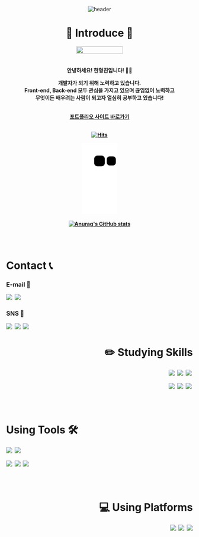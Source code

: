 <div align=center>

 ![header](https://capsule-render.vercel.app/api?type=slice&color=424242&height=300&section=header&text=Hello,%20World!&fontSize=90&fontAlign=60&fontAlignY=37.5&fontColor=FFFFFF&desc=😁HyungJin's%20GitHub%20Profile&descAlign=78&descAlignY=55&animation=twinkling&rotate=19.5)

 # 👋 Introduce 👋
 <img src="https://user-images.githubusercontent.com/104360734/172914566-d48bc407-5401-441d-b049-ae66019d93d4.gif" width="50%" height="30%">
<!--  ![terminal](https://user-images.githubusercontent.com/104360734/197514706-cca6a47b-39fa-4220-9f28-35afae64def3.gif) -->
  
 <!-- https://www.terminalgif.com/ -->
 
 <br><b>안녕하세요! 한형진입니다! 🙋‍♂️
  
 개발자가 되기 위해 노력하고 있습니다.
 <br>Front-end, Back-end 모두 관심을 가지고 있으며 끊임없이 노력하고
 <br>무엇이든 배우려는 사람이 되고자 열심히 공부하고 있습니다!
 
 <br>[포트폴리오 사이트 바로가기](https://hyungjinhan.github.io/)
 
 <!-- 부족한 실력으로 만들어진 간단한 웹 페이지로 코딩 공부하는 노트 필기 웹입니다.</b>
 
 <a href='https://hyungjinhan.github.io/Atom/' target="_blank"> <img src="https://img.shields.io/badge/HyungJin's Coding Note-181717?style=flat-square&logo=GitHub&logoColor=white"></a> -->
 <br>[![Hits](https://hits.seeyoufarm.com/api/count/incr/badge.svg?url=https%3A%2F%2Fgithub.com%2FHyungJinHan&count_bg=7B7B7B&title_bg=%23181717&icon=GitHub&icon_color=E7E7E7&title=Click👍&edge_flat=true)](https://github.com/HyungJinHan)<br>
 
 ![snake gif](https://github.com/HyungJinHan/HyungJinHan/blob/output/github-contribution-grid-snake.svg)
 
 [![Anurag's GitHub stats](https://github-readme-stats.vercel.app/api?username=HyungJinHan)](https://github.com/anuraghazra/github-readme-stats)
 
 </div>

 <br><br>
 
 # Contact 📞
 
 ### E-mail 📧
 [<img src="https://img.shields.io/badge/han1210&#95;_36@naver.com-03C75A?style=flat-square&logo=Naver&logoColor=white">](https://www.naver.com/)&nbsp;
 [<img src="https://img.shields.io/badge/hhj961210@gmail.com-EA4335?style=flat-square&logo=Gmail&logoColor=white">](https://mail.google.com/mail/)
 
 ### SNS 💬
 [<img src="https://img.shields.io/badge/HyungJin Han-20C997?style=flat-square&logo=velog&logoColor=white">](https://velog.io/@hyungjin_han)&nbsp;
 [<img src="https://img.shields.io/badge/한형진-1877F2?style=flat-square&logo=Facebook&logoColor=white">](https://www.facebook.com/hyeongjinh1)&nbsp;
 <img src="https://img.shields.io/badge/han1210&#95;_36@naver.com-FFCD00?style=flat-square&logo=KakaoTalk&logoColor=424242">

<!--  ### Velog Update! ✍️
 [![Velog's GitHub stats](https://velog-readme-stats.vercel.app/api/list?name=hyungjin_han&color=dark)](https://velog.io/@hyungjin_han) -->

 <div align=right>

 # ✏️ Studying Skills
 
 <!--[![Top Langs](https://github-readme-stats.vercel.app/api/top-langs/?username=HyungJinHan&layout=compact&theme=nord)](https://github.com/anuraghazra/github-readme-stats)-->
 
 [<img src="https://img.shields.io/badge/JavaScript-F7DF1E?style=flat-square&logo=JavaScript&logoColor=424242">](https://developer.mozilla.org/ko/docs/Web/JavaScript)&nbsp;
 [<img src="https://img.shields.io/badge/React-61DAFB?style=flat-square&logo=React&logoColor=black">](https://ko.reactjs.org/)&nbsp;
 [<img src="https://img.shields.io/badge/Node.js-339933?style=flat-square&logo=Node.js&logoColor=white">](https://nodejs.org/ko/)&nbsp;
 <br><br>
 [<img src="https://img.shields.io/badge/Python-3776AB?style=flat-square&logo=Python&logoColor=white">](https://www.python.org/)&nbsp;
  [<img src="https://img.shields.io/badge/FastAPI-009688?style=flat-square&logo=FastAPI&logoColor=white">](https://www.python.org/)&nbsp;
 [<img src="https://img.shields.io/badge/Mysql-4479A1?style=flat-square&logo=Mysql&logoColor=white">](https://www.mysql.com/)&nbsp;
 
 <br><br>
 
 </div>
 
 # Using Tools 🛠️
 
 [<img src="https://img.shields.io/badge/Visual Studio Code-007ACC?style=flat-square&logo=Visual Studio Code&logoColor=white">](https://visualstudio.microsoft.com/ko/vs/)&nbsp;
 [<img src="https://img.shields.io/badge/Mysql Workbench-4479A1?style=flat-square&logo=Mysql&logoColor=white">](https://www.mysql.com/)&nbsp;
 <br><br>
 [<img src="https://img.shields.io/badge/Git-F05032?style=flat-square&logo=Git&logoColor=white">](https://git-scm.com/)&nbsp;
 [<img src="https://img.shields.io/badge/GitHub-181717?style=flat-square&logo=GitHub&logoColor=white">](https://github.com/)&nbsp;
 [<img src="https://img.shields.io/badge/Heroku-430098?style=flat-square&logo=Heroku&logoColor=white">](https://www.heroku.com/)&nbsp;
 
 <br><br>
 
 <div align=right>
 
 # 💻 Using Platforms
 
 <img src="https://img.shields.io/badge/Windows-0078D6?style=flat-square&logo=Windows&logoColor=white">&nbsp;
 <img src="https://img.shields.io/badge/Android-3DDC84?style=flat-square&logo=Android&logoColor=white"/>&nbsp;
 <img src="https://img.shields.io/badge/Google Chrome-4285F4?style=flat-square&logo=Google Chrome&logoColor=white">
 </div>

<!-- <p align="left">
 <img src="https://capsule-render.vercel.app/api?type=slice&color=424242&height=300&section=footer&text=See Ya,%20World!&fontSize=90&fontAlign=45&fontAlignY=66&fontColor=FFFFFF&desc=HyungJin's GitHub Profile&descAlign=66&descAlignY=45.5&animation=twinkling&rotate=19.5">
</p> -->
